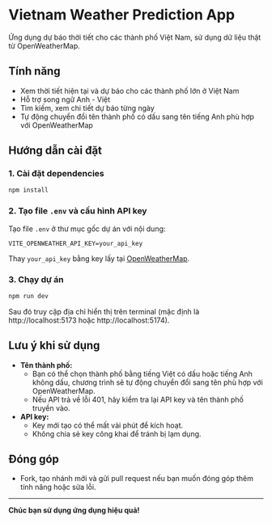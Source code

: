 # Vietnam Weather Prediction App

Ứng dụng dự báo thời tiết cho các thành phố Việt Nam, sử dụng dữ liệu thật từ OpenWeatherMap.

## Tính năng
- Xem thời tiết hiện tại và dự báo cho các thành phố lớn ở Việt Nam
- Hỗ trợ song ngữ Anh - Việt
- Tìm kiếm, xem chi tiết dự báo từng ngày
- Tự động chuyển đổi tên thành phố có dấu sang tên tiếng Anh phù hợp với OpenWeatherMap

## Hướng dẫn cài đặt

### 1. Cài đặt dependencies
```bash
npm install
```

### 2. Tạo file `.env` và cấu hình API key
Tạo file `.env` ở thư mục gốc dự án với nội dung:
```
VITE_OPENWEATHER_API_KEY=your_api_key
```
Thay `your_api_key` bằng key lấy tại [OpenWeatherMap](https://home.openweathermap.org/api_keys).

### 3. Chạy dự án
```bash
npm run dev
```
Sau đó truy cập địa chỉ hiển thị trên terminal (mặc định là http://localhost:5173 hoặc http://localhost:5174).

## Lưu ý khi sử dụng
- **Tên thành phố:**
  - Bạn có thể chọn thành phố bằng tiếng Việt có dấu hoặc tiếng Anh không dấu, chương trình sẽ tự động chuyển đổi sang tên phù hợp với OpenWeatherMap.
  - Nếu API trả về lỗi 401, hãy kiểm tra lại API key và tên thành phố truyền vào.
- **API key:**
  - Key mới tạo có thể mất vài phút để kích hoạt.
  - Không chia sẻ key công khai để tránh bị lạm dụng.

## Đóng góp
- Fork, tạo nhánh mới và gửi pull request nếu bạn muốn đóng góp thêm tính năng hoặc sửa lỗi.

---

**Chúc bạn sử dụng ứng dụng hiệu quả!** 